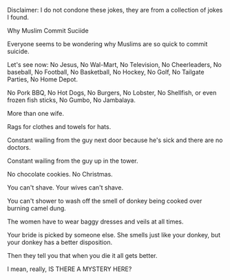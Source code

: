 Disclaimer: I do not condone these jokes, they are from a collection of jokes I found.

Why Muslim Commit Suciide

Everyone seems to be wondering why Muslims are so quick to commit
suicide.

Let's see now: No Jesus, No Wal-Mart, No Television, No Cheerleaders, No
baseball, No Football, No Basketball, No Hockey, No Golf, No Tailgate
Parties, No Home Depot.

No Pork BBQ, No Hot Dogs, No Burgers, No Lobster, No Shellfish, or even
frozen fish sticks, No Gumbo, No Jambalaya.

More than one wife.

Rags for clothes and towels for hats.

Constant wailing from the guy next door because he's sick and there are
no doctors.

Constant wailing from the guy up in the tower.

No chocolate cookies. No Christmas.

You can't shave. Your wives can't shave.

You can't shower to wash off the smell of donkey being cooked over
burning camel dung.

The women have to wear baggy dresses and veils at all times.

Your bride is picked by someone else. She smells just like your donkey,
but your donkey has a better disposition.

Then they tell you that when you die it all gets better.

I mean, really, IS THERE A MYSTERY HERE?

